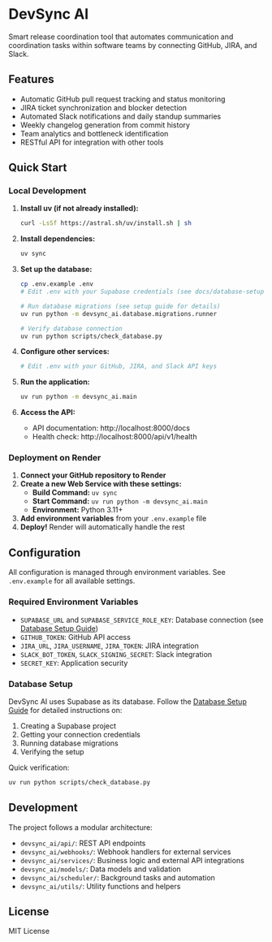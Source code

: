 # DevSync AI

Smart release coordination tool that automates communication and coordination tasks within software teams by connecting GitHub, JIRA, and Slack.

## Features

- Automatic GitHub pull request tracking and status monitoring
- JIRA ticket synchronization and blocker detection
- Automated Slack notifications and daily standup summaries
- Weekly changelog generation from commit history
- Team analytics and bottleneck identification
- RESTful API for integration with other tools

## Quick Start

### Local Development

1. **Install uv (if not already installed):**
   ```bash
   curl -LsSf https://astral.sh/uv/install.sh | sh
   ```

2. **Install dependencies:**
   ```bash
   uv sync
   ```

3. **Set up the database:**
   ```bash
   cp .env.example .env
   # Edit .env with your Supabase credentials (see docs/database-setup.md)
   
   # Run database migrations (see setup guide for details)
   uv run python -m devsync_ai.database.migrations.runner
   
   # Verify database connection
   uv run python scripts/check_database.py
   ```

4. **Configure other services:**
   ```bash
   # Edit .env with your GitHub, JIRA, and Slack API keys
   ```

5. **Run the application:**
   ```bash
   uv run python -m devsync_ai.main
   ```

6. **Access the API:**
   - API documentation: http://localhost:8000/docs
   - Health check: http://localhost:8000/api/v1/health

### Deployment on Render

1. **Connect your GitHub repository to Render**
2. **Create a new Web Service with these settings:**
   - **Build Command:** `uv sync`
   - **Start Command:** `uv run python -m devsync_ai.main`
   - **Environment:** Python 3.11+
3. **Add environment variables** from your `.env.example` file
4. **Deploy!** Render will automatically handle the rest

## Configuration

All configuration is managed through environment variables. See `.env.example` for all available settings.

### Required Environment Variables

- `SUPABASE_URL` and `SUPABASE_SERVICE_ROLE_KEY`: Database connection (see [Database Setup Guide](docs/database-setup.md))
- `GITHUB_TOKEN`: GitHub API access
- `JIRA_URL`, `JIRA_USERNAME`, `JIRA_TOKEN`: JIRA integration  
- `SLACK_BOT_TOKEN`, `SLACK_SIGNING_SECRET`: Slack integration
- `SECRET_KEY`: Application security

### Database Setup

DevSync AI uses Supabase as its database. Follow the [Database Setup Guide](docs/database-setup.md) for detailed instructions on:

1. Creating a Supabase project
2. Getting your connection credentials
3. Running database migrations
4. Verifying the setup

Quick verification:
```bash
uv run python scripts/check_database.py
```

## Development

The project follows a modular architecture:

- `devsync_ai/api/`: REST API endpoints
- `devsync_ai/webhooks/`: Webhook handlers for external services
- `devsync_ai/services/`: Business logic and external API integrations
- `devsync_ai/models/`: Data models and validation
- `devsync_ai/scheduler/`: Background tasks and automation
- `devsync_ai/utils/`: Utility functions and helpers

## License

MIT License